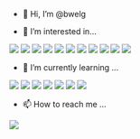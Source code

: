 - 👋 Hi, I’m @bwelg

- 👀 I’m interested in...

![](https://img.shields.io/badge/-JavaScript-F7DF1E?logo=JavaScript&logoColor=white&style=flat-square)
![](https://img.shields.io/badge/-Typescript-3178C6?logo=Typescript&logoColor=white&style=flat-square)
![](https://img.shields.io/badge/-Rust-000000?logo=Rust&logoColor=white&style=flat-square)
![](https://img.shields.io/badge/-Html5-E34F26?logo=Html5&logoColor=white&style=flat-square)
![](https://img.shields.io/badge/-Css3-1572B6?logo=Css3&logoColor=white&style=flat-square)
![](https://img.shields.io/badge/-Npm-CB3837?logo=Npm&logoColor=white&style=flat-square)
![](https://img.shields.io/badge/-Deno-000000?logo=Deno&logoColor=white&style=flat-square)
![](https://img.shields.io/badge/-Git-F05032?logo=Git&logoColor=white&style=flat-square)
![](https://img.shields.io/badge/-ReactJs-61DAFB?logo=react&logoColor=white&style=flat-square)
![](https://img.shields.io/badge/-Mysql-4479A1?logo=Mysql&logoColor=white&style=flat-square)
![](https://img.shields.io/badge/-Python-3776AB?logo=Python&logoColor=white&style=flat-square)


- 🌱 I’m currently learning ...

![](https://img.shields.io/badge/-Typescript-3178C6?logo=Typescript&logoColor=white&style=flat-square)
![](https://img.shields.io/badge/-Rust-000000?logo=Rust&logoColor=white&style=flat-square)
![](https://img.shields.io/badge/-Deno-000000?logo=Deno&logoColor=white&style=flat-square)
![](https://img.shields.io/badge/-Git-F05032?logo=Git&logoColor=white&style=flat-square)
![](https://img.shields.io/badge/-ReactJs-61DAFB?logo=react&logoColor=white&style=flat-square)
![](https://img.shields.io/badge/-Mysql-4479A1?logo=Mysql&logoColor=white&style=flat-square)
![](https://img.shields.io/badge/-Python-3776AB?logo=Python&logoColor=white&style=flat-square)

- 📫 How to reach me ...

![](https://img.shields.io/badge/-Microsoft%20Outlook-0078D4?logo=Microsoft%20Outlook&logoColor=white&style=flat-square)
